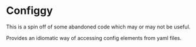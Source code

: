 Configgy
=======

This is a spin off of some abandoned code which may or may not be useful.

Provides an idiomatic way of accessing config elements from yaml files.
